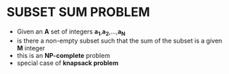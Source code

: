 # SUBSET SUM PROBLEM

- Given an **A** set of integers **a<sub>1</sub>**,**a<sub>2</sub>**,...,**a<sub>N</sub>**
- is there a non-empty subset such that the sum of the subset is a given **M** integer
- this is an **NP-complete** problem
- special case of **knapsack problem**


